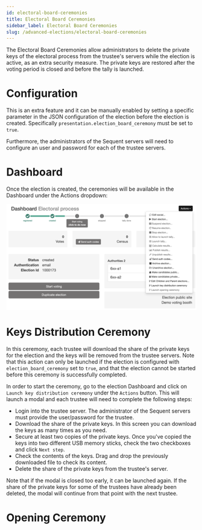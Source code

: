 ```yaml
---
id: electoral-board-ceremonies
title: Electoral Board Ceremonies
sidebar_label: Electoral Board Ceremonies
slug: /advanced-elections/electoral-board-ceremonies
---
```


The Electoral Board Ceremonies allow administrators to delete the private keys of the electoral process from the trustee's servers while the election is active, as an extra security measure. The private keys are restored after the voting period is closed and before the tally is launched.

# Configuration

This is an extra feature and it can be manually enabled by setting a specific parameter in the JSON configuration of the election before the election is created. Specifically `presentation.election_board_ceremony` must be set to `true`.

Furthermore, the administrators of the Sequent servers will need to configure an user and password for each of the trustee servers.

# Dashboard

Once the election is created, the ceremonies will be available in the Dashboard under the Actions dropdown:

![Elections and Questions](./assets/ceremonies_dashboard.png)

# Keys Distribution Ceremony

In this ceremony, each trustee will download the share of the private keys for the election and the keys will be removed from the trustee servers. Note that this action can only be launched if the election is configured with `election_board_ceremony` set to `true`, and that the election cannot be started before this ceremony is successfully completed.

In order to start the ceremony, go to the election Dashboard and click on `Launch key distribution ceremony` under the `Actions` button. This will launch a modal and each trustee will need to complete the following steps:

* Login into the trustee server. The administrator of the Sequent servers must provide the user/password for the trustee.
* Download the share of the private keys. In this screen you can download the keys as many times as you need.
* Secure at least two copies of the private keys. Once you've copied the keys into two different USB memory sticks, check the two checkboxes and click `Next step`.
* Check the contents of the keys. Drag and drop the previously downloaded file to check its content.
* Delete the share of the private keys from the trustee's server.

Note that if the modal is closed too early, it can be launched again. If the share of the private keys for some of the trustees have already been deleted, the modal will continue from that point with the next trustee.

# Opening Ceremony
